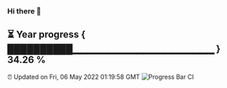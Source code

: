 ### Hi there 👋
⏳ Year progress { ██████████▁▁▁▁▁▁▁▁▁▁▁▁▁▁▁▁▁▁▁▁ } 34.26 %
---
⏰ Updated on Fri, 06 May 2022 01:19:58 GMT
![Progress Bar CI](https://github.com/liununu/liununu/workflows/Progress%20Bar%20CI/badge.svg)
